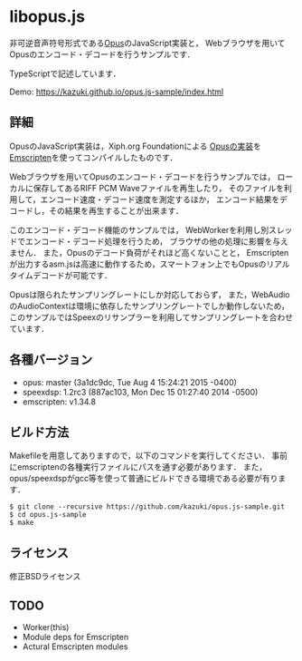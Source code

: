 libopus.js
==========

非可逆音声符号形式である[Opus](http://opus-codec.org/)のJavaScript実装と，
Webブラウザを用いてOpusのエンコード・デコードを行うサンプルです．

TypeScriptで記述しています．

Demo: https://kazuki.github.io/opus.js-sample/index.html


詳細
----

OpusのJavaScript実装は，Xiph.org Foundationによる
[Opusの実装](http://git.xiph.org/?p=opus.git)を
[Emscripten](http://emscripten.org/)を使ってコンパイルしたものです．

Webブラウザを用いてOpusのエンコード・デコードを行うサンプルでは，
ローカルに保存してあるRIFF PCM Waveファイルを再生したり，
そのファイルを利用して，エンコード速度・デコード速度を測定するほか，
エンコード結果をデコードし，その結果を再生することが出来ます．

このエンコード・デコード機能のサンプルでは，
WebWorkerを利用し別スレッドでエンコード・デコード処理を行うため，
ブラウザの他の処理に影響を与えません．
また，Opusのデコード負荷がそれほど高くないことと，
Emscriptenが出力するasm.jsは高速に動作するため，スマートフォン上でもOpusのリアルタイムデコードが可能です．

Opusは限られたサンプリングレートにしか対応しておらず，
また，WebAudioのAudioContextは環境に依存したサンプリングレートでしか動作しないため，
このサンプルではSpeexのリサンプラーを利用してサンプリングレートを合わせています．


各種バージョン
--------------

* opus: master (3a1dc9dc, Tue Aug 4 15:24:21 2015 -0400)
* speexdsp: 1.2rc3 (887ac103, Mon Dec 15 01:27:40 2014 -0500)
* emscripten: v1.34.8

ビルド方法
-------------------------

Makefileを用意してありますので，以下のコマンドを実行してください．
事前にemscriptenの各種実行ファイルにパスを通す必要があります．
また，opus/speexdspがgcc等を使って普通にビルドできる環境である必要が有ります．

    $ git clone --recursive https://github.com/kazuki/opus.js-sample.git
    $ cd opus.js-sample
    $ make

ライセンス
----------

修正BSDライセンス

TODO
----

- Worker(this)
- Module deps for Emscripten
- Actural Emscripten modules
